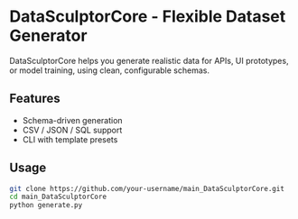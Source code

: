 # DataSculptorCore - Flexible Dataset Generator

DataSculptorCore helps you generate realistic data for APIs, UI prototypes, or model training, using clean, configurable schemas.

## Features
- Schema-driven generation  
- CSV / JSON / SQL support  
- CLI with template presets  

## Usage
```bash
git clone https://github.com/your-username/main_DataSculptorCore.git
cd main_DataSculptorCore
python generate.py
